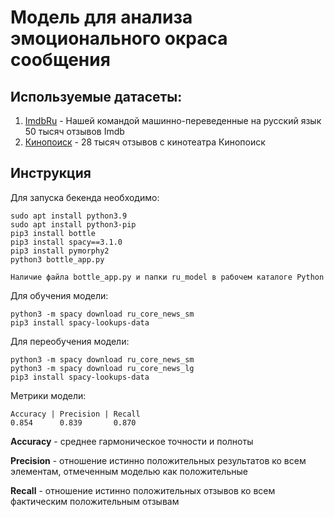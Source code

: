 # Модель для анализа эмоционального окраса сообщения

## Используемые датасеты:
1. [ImdbRu](https://disk.yandex.ru/d/nBbRyRfdX8S2eA) - Нашей командой машинно-переведенные на русский язык 50 тысяч отзывов Imdb
2. [Кинопоиск](https://disk.yandex.ru/d/EjANVCwooJyf6w) - 28 тысяч отзывов с кинотеатра Кинопоиск

## Инструкция

Для запуска бекенда необходимо:
```
sudo apt install python3.9
sudo apt install python3-pip
pip3 install bottle
pip3 install spacy==3.1.0
pip3 install pymorphy2
python3 bottle_app.py

Наличие файла bottle_app.py и папки ru_model в рабочем каталоге Python
```

Для обучения модели: 
```
python3 -m spacy download ru_core_news_sm
pip3 install spacy-lookups-data
```

Для переобучения модели: 
```
python3 -m spacy download ru_core_news_sm
python3 -m spacy download ru_core_news_lg
pip3 install spacy-lookups-data
```

Метрики модели:
```
Accuracy | Precision | Recall
0.854      0.839       0.870
```

**Accuracy** - среднее гармоническое точности и полноты

**Precision** - отношение истинно положительных результатов ко всем элементам, отмеченным моделью как положительные

**Recall** - отношение истинно положительных отзывов ко всем фактическим положительным отзывам